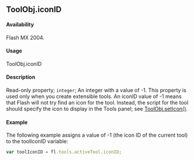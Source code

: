 ## ToolObj.iconID

#### Availability

Flash MX 2004.

#### Usage

ToolObj.iconID

#### Description

Read-only property; `integer`; An integer with a value of -1. This property is used only when you create extensible tools. An iconID value of -1 means that Flash will not try find an icon for the tool. Instead, the script for the tool should specify the icon to display in the Tools panel; see [ToolObj.setIcon()](../ToolObj_object/ToolObj4.md).

#### Example

The following example assigns a value of -1 (the icon ID of the current tool) to the toolIconID variable:

```javascript
var toolIconID = fl.tools.activeTool.iconID;
```
